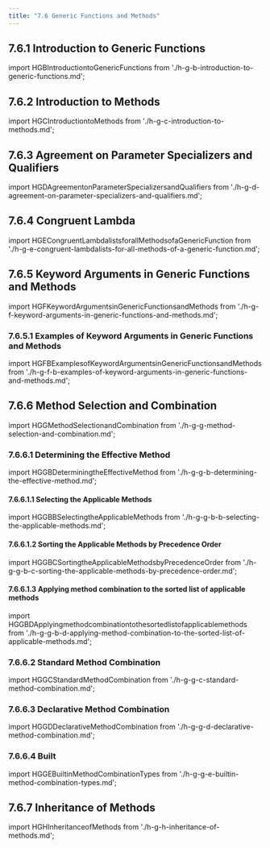 ```yaml
---
title: "7.6 Generic Functions and Methods"
---
```


## 7.6.1 Introduction to Generic Functions

import HGBIntroductiontoGenericFunctions from './h-g-b-introduction-to-generic-functions.md';
<HGBIntroductiontoGenericFunctions />
## 7.6.2 Introduction to Methods

import HGCIntroductiontoMethods from './h-g-c-introduction-to-methods.md';
<HGCIntroductiontoMethods />
## 7.6.3 Agreement on Parameter Specializers and Qualifiers

import HGDAgreementonParameterSpecializersandQualifiers from './h-g-d-agreement-on-parameter-specializers-and-qualifiers.md';
<HGDAgreementonParameterSpecializersandQualifiers />
## 7.6.4 Congruent Lambda

import HGECongruentLambdalistsforallMethodsofaGenericFunction from './h-g-e-congruent-lambdalists-for-all-methods-of-a-generic-function.md';
<HGECongruentLambdalistsforallMethodsofaGenericFunction />
## 7.6.5 Keyword Arguments in Generic Functions and Methods

import HGFKeywordArgumentsinGenericFunctionsandMethods from './h-g-f-keyword-arguments-in-generic-functions-and-methods.md';
<HGFKeywordArgumentsinGenericFunctionsandMethods />
### 7.6.5.1 Examples of Keyword Arguments in Generic Functions and Methods

import HGFBExamplesofKeywordArgumentsinGenericFunctionsandMethods from './h-g-f-b-examples-of-keyword-arguments-in-generic-functions-and-methods.md';
<HGFBExamplesofKeywordArgumentsinGenericFunctionsandMethods />
## 7.6.6 Method Selection and Combination

import HGGMethodSelectionandCombination from './h-g-g-method-selection-and-combination.md';
<HGGMethodSelectionandCombination />
### 7.6.6.1 Determining the Effective Method

import HGGBDeterminingtheEffectiveMethod from './h-g-g-b-determining-the-effective-method.md';
<HGGBDeterminingtheEffectiveMethod />
#### 7.6.6.1.1 Selecting the Applicable Methods

import HGGBBSelectingtheApplicableMethods from './h-g-g-b-b-selecting-the-applicable-methods.md';
<HGGBBSelectingtheApplicableMethods />
#### 7.6.6.1.2 Sorting the Applicable Methods by Precedence Order

import HGGBCSortingtheApplicableMethodsbyPrecedenceOrder from './h-g-g-b-c-sorting-the-applicable-methods-by-precedence-order.md';
<HGGBCSortingtheApplicableMethodsbyPrecedenceOrder />
#### 7.6.6.1.3 Applying method combination to the sorted list of applicable methods

import HGGBDApplyingmethodcombinationtothesortedlistofapplicablemethods from './h-g-g-b-d-applying-method-combination-to-the-sorted-list-of-applicable-methods.md';
<HGGBDApplyingmethodcombinationtothesortedlistofapplicablemethods />
### 7.6.6.2 Standard Method Combination

import HGGCStandardMethodCombination from './h-g-g-c-standard-method-combination.md';
<HGGCStandardMethodCombination />
### 7.6.6.3 Declarative Method Combination

import HGGDDeclarativeMethodCombination from './h-g-g-d-declarative-method-combination.md';
<HGGDDeclarativeMethodCombination />
### 7.6.6.4 Built

import HGGEBuiltinMethodCombinationTypes from './h-g-g-e-builtin-method-combination-types.md';
<HGGEBuiltinMethodCombinationTypes />
## 7.6.7 Inheritance of Methods

import HGHInheritanceofMethods from './h-g-h-inheritance-of-methods.md';
<HGHInheritanceofMethods />
